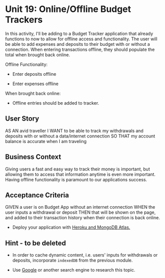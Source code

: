 # Unit 19: Online/Offline Budget Trackers

In this activity, I'll be adding to a Budget Tracker application that already functions to now to allow for offline access and functionality. The user will be able to add expenses and deposits to their budget with or without a connection. When entering transactions offline, they should populate the total when brought back online.

Offline Functionality:

- Enter deposits offline

- Enter expenses offline

When brought back online:

- Offline entries should be added to tracker.

## User Story

AS AN avid traveller
I WANT to be able to track my withdrawals and deposits with or without a data/internet connection
SO THAT my account balance is accurate when I am traveling

## Business Context

Giving users a fast and easy way to track their money is important, but allowing them to access that information anytime is even more important. Having offline functionality is paramount to our applications success.

## Acceptance Criteria

GIVEN a user is on Budget App without an internet connection
WHEN the user inputs a withdrawal or deposit
THEN that will be shown on the page, and added to their transaction history when their connection is back online.

- Deploy your application with [Heroku and MongoDB Atlas.](../04-Important/MongoAtlas-Deploy.md)

## Hint - to be deleted

- In order to cache dynamic content, i.e. users' inputs for withdrawals or deposits, incorporate `indexedDB` from the previous module.

- Use [Google](https://www.google.com) or another search engine to research this topic.

